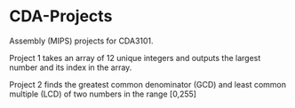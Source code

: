 # CDA-Projects

Assembly (MIPS) projects for CDA3101.

Project 1 takes an array of 12 unique integers and outputs the largest number and its index in the array.

Project 2 finds the greatest common denominator (GCD) and least common multiple (LCD) of two numbers in the range [0,255]

